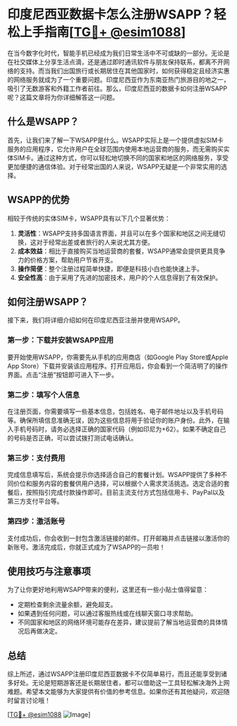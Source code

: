 # 印度尼西亚数据卡怎么注册WSAPP？轻松上手指南[[TG💪+ @esim1088](https://t.me/s/esim1088)]

在当今数字化时代，智能手机已经成为我们日常生活中不可或缺的一部分。无论是在社交媒体上分享生活点滴，还是通过即时通讯软件与朋友保持联系，都离不开网络的支持。而当我们出国旅行或长期居住在其他国家时，如何获得稳定且经济实惠的网络服务就成为了一个重要问题。印度尼西亚作为东南亚热门旅游目的地之一，吸引了无数游客和外籍工作者前往。那么，印度尼西亚的数据卡如何注册WSAPP呢？这篇文章将为你详细解答这一问题。

## 什么是WSAPP？

首先，让我们来了解一下WSAPP是什么。WSAPP实际上是一个提供虚拟SIM卡服务的应用程序，它允许用户在全球范围内使用本地运营商的服务，而无需购买实体SIM卡。通过这种方式，你可以轻松地切换不同的国家和地区的网络服务，享受更加便捷的通信体验。对于经常出国的人来说，WSAPP无疑是一个非常实用的选择。

## WSAPP的优势

相较于传统的实体SIM卡，WSAPP具有以下几个显著优势：

1. **灵活性**：WSAPP支持多国语言界面，并且可以在多个国家和地区之间无缝切换，这对于经常出差或者旅行的人来说尤其方便。
2. **成本效益**：相比于直接购买当地运营商的套餐，WSAPP通常会提供更具竞争力的价格方案，帮助用户节省开支。
3. **操作简便**：整个注册过程简单快捷，即便是科技小白也能快速上手。
4. **安全性高**：由于采用了先进的加密技术，用户的个人信息得到了有效保护。

## 如何注册WSAPP？

接下来，我们将详细介绍如何在印度尼西亚注册并使用WSAPP。

### 第一步：下载并安装WSAPP应用

要开始使用WSAPP，你需要先从手机的应用商店（如Google Play Store或Apple App Store）下载并安装该应用程序。打开应用后，你会看到一个简洁明了的操作界面。点击“注册”按钮即可进入下一步。

### 第二步：填写个人信息

在注册页面，你需要填写一些基本信息，包括姓名、电子邮件地址以及手机号码等。确保所填信息准确无误，因为这些信息将用于验证你的账户身份。此外，在输入手机号码时，请务必选择正确的国家代码（例如印尼为+62）。如果不确定自己的号码是否正确，可以尝试拨打测试电话确认。

### 第三步：支付费用

完成信息填写后，系统会提示你选择适合自己的套餐计划。WSAPP提供了多种不同价位和服务内容的套餐供用户选择，可以根据个人需求灵活挑选。选定合适的套餐后，按照指引完成付款操作即可。目前主流支付方式包括信用卡、PayPal以及第三方支付平台等。

### 第四步：激活账号

支付成功后，你会收到一封包含激活链接的邮件。打开邮箱并点击链接以激活你的新账号。激活完成后，你就正式成为了WSAPP的一员啦！

## 使用技巧与注意事项

为了让你更好地利用WSAPP带来的便利，这里还有一些小贴士值得留意：

- 定期检查剩余流量余额，避免超支。
- 如果遇到任何问题，可以通过客服热线或在线聊天窗口寻求帮助。
- 不同国家和地区的网络环境可能存在差异，建议提前了解当地运营商的具体情况后再做决定。

## 总结

综上所述，通过WSAPP注册印度尼西亚数据卡不仅简单易行，而且还能享受到诸多好处。无论是短期游客还是长期居住者，都可以借助这一工具轻松解决海外上网难题。希望本文能够为大家提供有价值的参考信息。如果你还有其他疑问，欢迎随时留言讨论哦！

[[TG💪+ @esim1088](https://t.me/s/esim1088) ![Image](https://i.postimg.cc/4NQfJmqS/Snipaste-2025-05-13-00-14-12.png)]